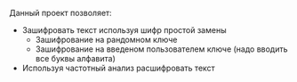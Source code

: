Данный проект позволяет:

+ Зашифровать текст используя шифр простой замены
  + Зашифрование на рандомном ключе
  + Зашифрование на введеном пользователем ключе (надо вводить все буквы алфавита)
+ Используя частотный анализ расшифровать текст
